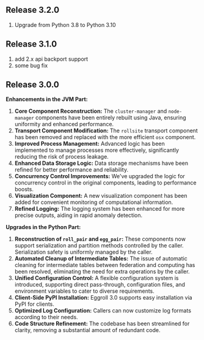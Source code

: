 ## Release 3.2.0
1. Upgrade from Python 3.8 to Python 3.10


## Release 3.1.0
1. add 2.x api backport support
2. some bug fix


## Release 3.0.0

**Enhancements in the JVM Part:**
1. **Core Component Reconstruction:** The `cluster-manager` and `node-manager` components have been entirely rebuilt using Java, ensuring uniformity and enhanced performance.
2. **Transport Component Modification:** The `rollsite` transport component has been removed and replaced with the more efficient `osx` component.
3. **Improved Process Management:** Advanced logic has been implemented to manage processes more effectively, significantly reducing the risk of process leakage.
4. **Enhanced Data Storage Logic:** Data storage mechanisms have been refined for better performance and reliability.
5. **Concurrency Control Improvements:** We've upgraded the logic for concurrency control in the original components, leading to performance boosts.
6. **Visualization Component:** A new visualization component has been added for convenient monitoring of computational information.
7. **Refined Logging:** The logging system has been enhanced for more precise outputs, aiding in rapid anomaly detection.

**Upgrades in the Python Part:**
1. **Reconstruction of `roll_pair` and `egg_pair`:** These components now support serialization and partition methods controlled by the caller. Serialization safety is uniformly managed by the caller.
2. **Automated Cleanup of Intermediate Tables:** The issue of automatic cleaning for intermediate tables between federation and computing has been resolved, eliminating the need for extra operations by the caller.
3. **Unified Configuration Control:** A flexible configuration system is introduced, supporting direct pass-through, configuration files, and environment variables to cater to diverse requirements.
4. **Client-Side PyPI Installation:** Eggroll 3.0 supports easy installation via PyPI for clients.
5. **Optimized Log Configuration:** Callers can now customize log formats according to their needs.
6. **Code Structure Refinement:** The codebase has been streamlined for clarity, removing a substantial amount of redundant code.

